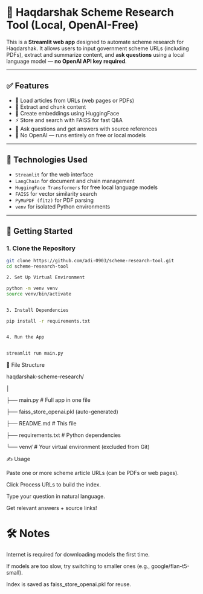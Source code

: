 # 🧠 Haqdarshak Scheme Research Tool (Local, OpenAI-Free)

This is a **Streamlit web app** designed to automate scheme research for Haqdarshak. It allows users to input government scheme URLs (including PDFs), extract and summarize content, and **ask questions** using a local language model — **no OpenAI API key required**.

---

## ✅ Features

- 🔗 Load articles from URLs (web pages or PDFs)
- 📄 Extract and chunk content
- 🧠 Create embeddings using HuggingFace
- ⚡ Store and search with FAISS for fast Q&A
- 💬 Ask questions and get answers with source references
- 🚫 No OpenAI — runs entirely on free or local models

---

## 🧰 Technologies Used

- `Streamlit` for the web interface
- `LangChain` for document and chain management
- `HuggingFace Transformers` for free local language models
- `FAISS` for vector similarity search
- `PyMuPDF (fitz)` for PDF parsing
- `venv` for isolated Python environments

---

## 🚀 Getting Started

### 1. Clone the Repository

```bash
git clone https://github.com/adi-0903/scheme-research-tool.git
cd scheme-research-tool

2. Set Up Virtual Environment

python -m venv venv
source venv/bin/activate


3. Install Dependencies

pip install -r requirements.txt


4. Run the App


streamlit run main.py

```

📂 File Structure


haqdarshak-scheme-research/

│

├── main.py               # Full app in one file

├── faiss_store_openai.pkl (auto-generated)

├── README.md             # This file

├── requirements.txt      # Python dependencies

└── venv/                 # Your virtual environment (excluded from Git)



✍️ Usage


Paste one or more scheme article URLs (can be PDFs or web pages).


Click Process URLs to build the index.


Type your question in natural language.


Get relevant answers + source links!


# 🛠️ Notes


Internet is required for downloading models the first time.


If models are too slow, try switching to smaller ones (e.g., google/flan-t5-small).


Index is saved as faiss_store_openai.pkl for reuse.
